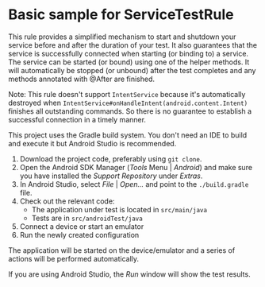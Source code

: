 # Basic sample for ServiceTestRule

This rule provides a simplified mechanism to start and shutdown your service before and after
the duration of your test. It also guarantees that the service is successfully connected when starting
(or binding to) a service. The service can be started (or bound) using one of the helper methods.
It will automatically be stopped (or unbound) after the test completes and any methods annotated with @After are finished.

Note: This rule doesn't support `IntentService` because it's automatically destroyed when
`IntentService#onHandleIntent(android.content.Intent)`
 finishes all outstanding commands. So there is no guarantee to establish a successful connection in a timely manner.

This project uses the Gradle build system. You don't need an IDE to build and execute it but Android Studio is recommended.

1. Download the project code, preferably using `git clone`.
1. Open the Android SDK Manager (*Tools* Menu | *Android*) and make sure you have installed the *Support Repository* under *Extras*.
1. In Android Studio, select *File* | *Open...* and point to the `./build.gradle` file.
1. Check out the relevant code:
    * The application under test is located in `src/main/java`
    * Tests are in `src/androidTest/java`
1. Connect a device or start an emulator
1. Run the newly created configuration

The application will be started on the device/emulator and a series of actions will be performed automatically.

If you are using Android Studio, the *Run* window will show the test results.
